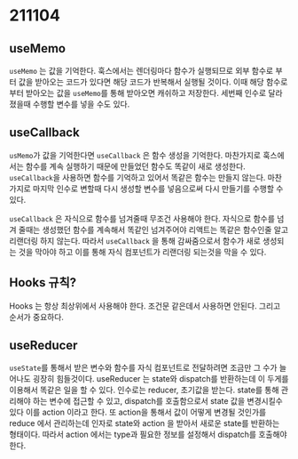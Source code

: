 # 211104

## useMemo

`useMemo` 는 값을 기억한다. 훅스에서는 렌더링마다 함수가 실행되므로 외부 함수로 부터 값을 받아오는 코드가 있다면 해당 코드가 반복해서 실행될 것이다. 이때 해당 함수로 부터 받아오는 값을 `useMemo`를 통해 받아오면 캐쉬하고 저장한다. 세번째 인수로 달라졌을때 수행할 변수를 넣을 수도 있다.

## useCallback

`usMemo`가 값을 기억한다면 `useCallback` 은 함수 생성을 기억한다. 마찬가지로 훅스에서는 함수를 계속 실행하기 때문에 만들었던 함수도 똑같이 새로 생성한다. `useCallback`을 사용하면 함수를 기억하고 있어서 똑같은 함수는 만들지 않는다. 마찬가지로 마지막 인수로 변할때 다시 생성할 변수를 넣음으로써 다시 만들기를 수행할 수 있다.

`useCallback` 은 자식으로 함수를 넘겨줄때 무조건 사용해야 한다. 자식으로 함수를 넘겨 줄때는 생성했던 함수를 계속해서 똑같인 넘겨주어야 리액트는 똑같은 함수인줄 알고 리랜더링 하지 않는다. 따라서 `useCallback` 을 통해 감싸줌으로서 함수가 새로 생성되는 것을 막아야 하고 이를 통해 자식 컴포넌트가 리랜더링 되는것을 막을 수 있다.

## Hooks 규칙?

Hooks 는 항상 최상위에서 사용해야 한다. 조건문 같은데서 사용하면 안된다. 그리고 순서가 중요하다.

## useReducer

`useState`를 통해서 받은 변수와 함수를 자식 컴포넌트로 전달하려면 조금만 그 수가 늘어나도 굉장히 힘들것이다. useReducer 는 state와 dispatch를 반환하는데 이 두게를 이용해서 똑같은 일을 할 수 있다. 인수로는 reducer, 초기값을 받는다. state를 통해 관리해야 하는 변수에 접근할 수 있고, dispatch를 호출함으로서 state 값을 변경시킬수 있다 이를 action 이라고 한다. 또 action을 통해서 값이 어떻게 변경될 것인가를 reduce 에서 관리하는데 인자로 state와 action 을 받아서 새로운 state를 반환하는 형태이다. 따라서 action 에서는 type과 필요한 정보를 설정해서 dispatch를 호출해야 한다.
